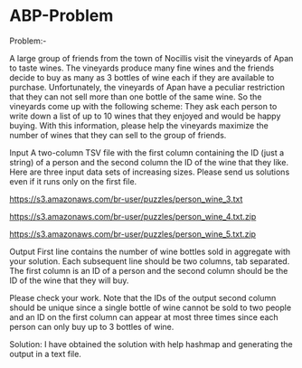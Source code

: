 # ABP-Problem

Problem:-

A large group of friends from the town of Nocillis visit the vineyards of Apan to taste wines. The vineyards produce many fine wines and the friends decide to buy as many as 3 bottles of wine each if they are available to purchase. Unfortunately, the vineyards of Apan have a peculiar restriction that they can not sell more than one bottle of the same wine. So the vineyards come up with the following scheme: They ask each person to write down a list of up to 10 wines that they enjoyed and would be happy buying. With this information, please help the vineyards maximize the number of wines that they can sell to the group of friends.

Input A two-column TSV file with the first column containing the ID (just a string) of a person and the second column the ID of the wine that they like. Here are three input data sets of increasing sizes. Please send us solutions even if it runs only on the first file.

https://s3.amazonaws.com/br-user/puzzles/person_wine_3.txt

https://s3.amazonaws.com/br-user/puzzles/person_wine_4.txt.zip

https://s3.amazonaws.com/br-user/puzzles/person_wine_5.txt.zip

Output First line contains the number of wine bottles sold in aggregate with your solution. Each subsequent line should be two columns, tab separated. The first column is an ID of a person and the second column should be the ID of the wine that they will buy.

Please check your work. Note that the IDs of the output second column should be unique since a single bottle of wine cannot be sold to two people and an ID on the first column can appear at most three times since each person can only buy up to 3 bottles of wine.

Solution: I have obtained the solution with help hashmap and generating the output in a text file.
